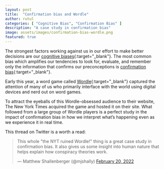 ```yaml
---
layout: post
title:  "Confirmation bias and Wordle"
author: rutul
categories: [ "Cognitive Bias", "Confirmation Bias" ]
description: "A case study in confirmation bias"
image: assets/images/confirmation-bias-wordle.png
featured: true
---
```

The strongest factors working against us in our effort to make better decisions are our [cognitive biases](https://en.wikipedia.org/wiki/List_of_cognitive_biases){:target="_blank"}. The most common bias which amplifies our tendencies to look for, evaluate, and remember only the information that confirms our preconceptions is [confirmation bias](https://en.wikipedia.org/wiki/List_of_cognitive_biases#Confirmation_bias){:target="_blank"}.

Early this year, a word game called [Wordle](https://www.nytimes.com/games/wordle/index.html){:target="_blank"} captured the attention of many of us who primarily interface with the world using digital devices and nerd out on word games.

To attract the eyeballs of this Wordle-obsessed audience to their website, The New York Times acquired the game and hosted it on their site. What followed from a large group of Wordle players is a perfect study in the impact of confirmation bias in how we interpret what’s happening even as we experience it in real time.

This thread on Twitter is a worth a read:

<blockquote class="twitter-tweet"><p lang="en" dir="ltr">This whole &quot;the NYT ruined Wordle!&quot; thing is a great case study in confirmation bias. It also gives us some insight into human nature that helps explain how conspiracy theories work.</p>&mdash; Matthew Shallenberger (@mjshally) <a href="https://twitter.com/mjshally/status/1495458810177245184?ref_src=twsrc%5Etfw">February 20, 2022</a></blockquote> <script async src="https://platform.twitter.com/widgets.js" charset="utf-8"></script>
